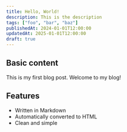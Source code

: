 ```yaml
---
title: Hello, World!
description: This is the description
tags: ["foo", "bar", "baz"]
publishedAt: 2024-01-01T12:00:00
updatedAt: 2025-01-01T12:00:00
draft: true
---
```


## Basic content

This is my first blog post. Welcome to my blog!

## Features

- Written in Markdown
- Automatically converted to HTML
- Clean and simple
